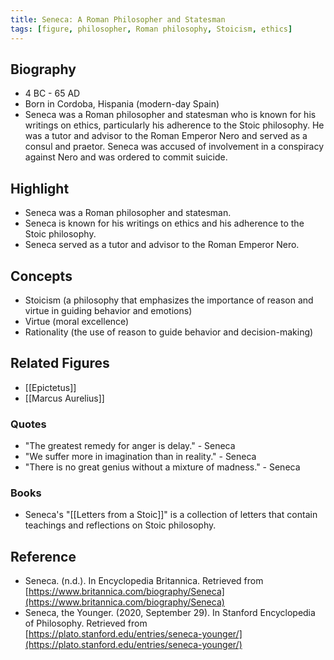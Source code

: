 ```yaml
---
title: Seneca: A Roman Philosopher and Statesman 
tags: [figure, philosopher, Roman philosophy, Stoicism, ethics]
---
```


## Biography

-   4 BC - 65 AD
-   Born in Cordoba, Hispania (modern-day Spain)
-   Seneca was a Roman philosopher and statesman who is known for his writings on ethics, particularly his adherence to the Stoic philosophy. He was a tutor and advisor to the Roman Emperor Nero and served as a consul and praetor. Seneca was accused of involvement in a conspiracy against Nero and was ordered to commit suicide.

## Highlight

-   Seneca was a Roman philosopher and statesman.
-   Seneca is known for his writings on ethics and his adherence to the Stoic philosophy.
-   Seneca served as a tutor and advisor to the Roman Emperor Nero.

## Concepts

-   Stoicism (a philosophy that emphasizes the importance of reason and virtue in guiding behavior and emotions)
-   Virtue (moral excellence)
-   Rationality (the use of reason to guide behavior and decision-making)

## Related Figures

-   [[Epictetus]]
-   [[Marcus Aurelius]]

### Quotes

-   "The greatest remedy for anger is delay." - Seneca
-   "We suffer more in imagination than in reality." - Seneca
-   "There is no great genius without a mixture of madness." - Seneca

### Books

-   Seneca's "[[Letters from a Stoic]]" is a collection of letters that contain teachings and reflections on Stoic philosophy.

## Reference

-   Seneca. (n.d.). In Encyclopedia Britannica. Retrieved from [https://www.britannica.com/biography/Seneca](https://www.britannica.com/biography/Seneca)
-   Seneca, the Younger. (2020, September 29). In Stanford Encyclopedia of Philosophy. Retrieved from [https://plato.stanford.edu/entries/seneca-younger/](https://plato.stanford.edu/entries/seneca-younger/)